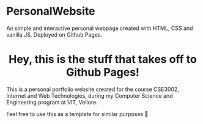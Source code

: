 # PersonalWebsite
An simple and interactive personal webpage created with HTML, CSS and vanilla JS. Deployed on Github Pages.
<h1 align="center">Hey, this is the stuff that takes off to Github Pages!</h1>

This is a personal portfolio website created for the course CSE3002, Internet and Web Technologies, during my Computer Science and Engineering program at VIT, Vellore.

Feel free to use this as a template for similar purposes 💖
